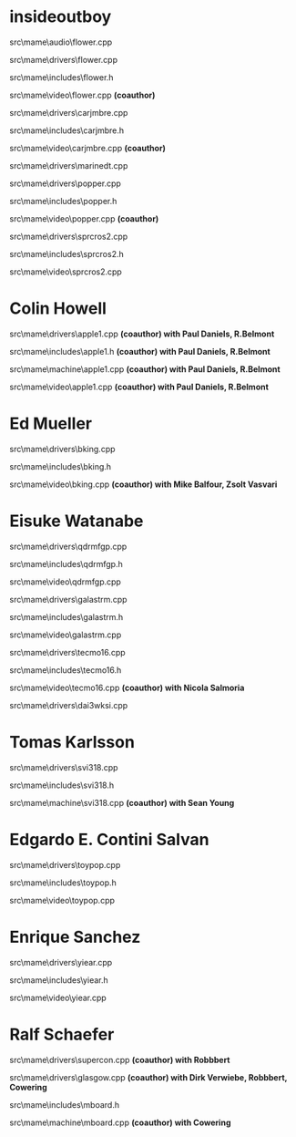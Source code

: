 insideoutboy
============

src\mame\audio\flower.cpp 

src\mame\drivers\flower.cpp 

src\mame\includes\flower.h 

src\mame\video\flower.cpp  **(coauthor)**

src\mame\drivers\carjmbre.cpp 

src\mame\includes\carjmbre.h 

src\mame\video\carjmbre.cpp **(coauthor)**

src\mame\drivers\marinedt.cpp 

src\mame\drivers\popper.cpp 

src\mame\includes\popper.h 

src\mame\video\popper.cpp  **(coauthor)**

src\mame\drivers\sprcros2.cpp 

src\mame\includes\sprcros2.h 

src\mame\video\sprcros2.cpp 


Colin Howell
============

src\mame\drivers\apple1.cpp  **(coauthor) with Paul Daniels, R.Belmont**

src\mame\includes\apple1.h  **(coauthor) with Paul Daniels, R.Belmont**

src\mame\machine\apple1.cpp  **(coauthor) with Paul Daniels, R.Belmont**

src\mame\video\apple1.cpp  **(coauthor) with Paul Daniels, R.Belmont**


Ed Mueller
==========

src\mame\drivers\bking.cpp 

src\mame\includes\bking.h 

src\mame\video\bking.cpp  **(coauthor) with Mike Balfour, Zsolt Vasvari**


Eisuke Watanabe
===============

src\mame\drivers\qdrmfgp.cpp 

src\mame\includes\qdrmfgp.h

src\mame\video\qdrmfgp.cpp 

src\mame\drivers\galastrm.cpp 

src\mame\includes\galastrm.h 

src\mame\video\galastrm.cpp 

src\mame\drivers\tecmo16.cpp 

src\mame\includes\tecmo16.h 

src\mame\video\tecmo16.cpp  **(coauthor) with Nicola Salmoria**

src\mame\drivers\dai3wksi.cpp 


Tomas Karlsson
==============

src\mame\drivers\svi318.cpp 

src\mame\includes\svi318.h 

src\mame\machine\svi318.cpp  **(coauthor) with Sean Young**


Edgardo E. Contini Salvan
=========================

src\mame\drivers\toypop.cpp 

src\mame\includes\toypop.h 

src\mame\video\toypop.cpp 



Enrique Sanchez
===============

src\mame\drivers\yiear.cpp 

src\mame\includes\yiear.h 

src\mame\video\yiear.cpp 



Ralf Schaefer
=============
src\mame\drivers\supercon.cpp **(coauthor) with Robbbert**

src\mame\drivers\glasgow.cpp **(coauthor) with Dirk Verwiebe, Robbbert, Cowering**

src\mame\includes\mboard.h 

src\mame\machine\mboard.cpp  **(coauthor) with Cowering**
